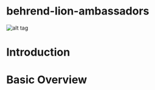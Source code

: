 # behrend-lion-ambassadors
![alt tag](https://raw.github.com/kenschnall/behrend-lion-ambassadors/master/demo.png)

# Introduction

# Basic Overview
